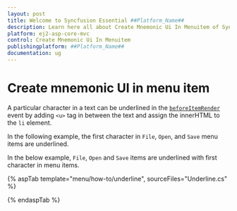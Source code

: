 ```yaml
---
layout: post
title: Welcome to Syncfusion Essential ##Platform_Name##
description: Learn here all about Create Mnemonic Ui In Menuitem of Syncfusion Essential ##Platform_Name## widgets based on HTML5 and jQuery.
platform: ej2-asp-core-mvc
control: Create Mnemonic Ui In Menuitem
publishingplatform: ##Platform_Name##
documentation: ug
---
```


# Create mnemonic UI in menu item

A particular character in a text can be underlined in the [`beforeItemRender`](https://help.syncfusion.com/cr/cref_files/aspnetcore-js2/Syncfusion.EJ2~Syncfusion.EJ2.Navigations.Menu~BeforeItemRender.html) event by
adding `<u>` tag in between the text and assign the innerHTML to the `li` element.

In the following example, the first character in `File`, `Open`, and `Save` menu items are underlined.

In the below example, `File`, `Open` and `Save` items are underlined with first character in menu items.

{% aspTab template="menu/how-to/underline", sourceFiles="Underline.cs" %}

{% endaspTab %}
